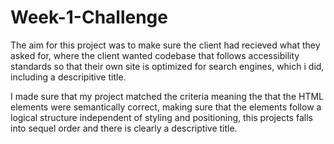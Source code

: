 # Week-1-Challenge

The aim for this project was to make sure the client had recieved what they asked for, where the client wanted codebase that follows accessibility standards so that their own site is optimized for search engines, which i did, including a descripitive title.

I made sure that my project matched the criteria meaning the that the HTML elements were semantically correct, making sure that the elements follow a logical structure independent of styling and positioning, this projects falls into sequel order and there is clearly a descriptive title.
